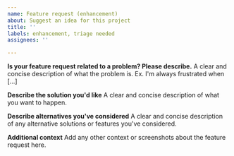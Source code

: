 ```yaml
---
name: Feature request (enhancement)
about: Suggest an idea for this project
title: ''
labels: enhancement, triage needed
assignees: ''

---
```


<!--
Thanks for submitting an idea for improvement!

This repo is for feedback specific to the Azure Kinect ROS Driver. If you have feedback for the Sensor SDK, please visit https://github.com/microsoft/Azure-Kinect-Sensor-SDK

Feature requests on our GitHub page should be for changes to the driver that will improve functionality for all users.

Tips to submit an enhancement that may be approved: 
 - The idea should fit with the purpose of the Azure Kinect ROS Driver, which is to expose Azure Kinect sensor data in a ROS-compatible format. Post-processing of the sensor data should be done in external ROS nodes. 
 - Well thought out ideas considering edge cases and API design will be more likely for someone to pursue.
-->

**Is your feature request related to a problem? Please describe.**
A clear and concise description of what the problem is. Ex. I'm always frustrated when [...]

**Describe the solution you'd like**
A clear and concise description of what you want to happen.

**Describe alternatives you've considered**
A clear and concise description of any alternative solutions or features you've considered.

**Additional context**
Add any other context or screenshots about the feature request here.
